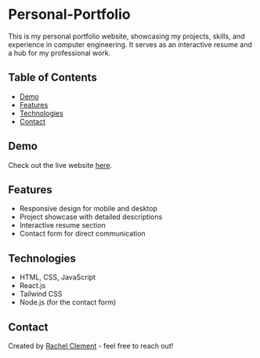 # Personal-Portfolio
This is my personal portfolio website, showcasing my projects, skills, and experience in computer engineering. It serves as an interactive resume and a hub for my professional work.

## Table of Contents
- [Demo](#demo)
- [Features](#features)
- [Technologies](#technologies)
- [Contact](#contact)

## Demo
Check out the live website [here](http://127.0.0.1:5500/PortfolioWebsite/index.html).

## Features
- Responsive design for mobile and desktop
- Project showcase with detailed descriptions
- Interactive resume section
- Contact form for direct communication

## Technologies
- HTML, CSS, JavaScript
- React.js
- Tailwind CSS
- Node.js (for the contact form)

## Contact
Created by [Rachel Clement](mailto:rachelclement04@gmail.com) - feel free to reach out!



